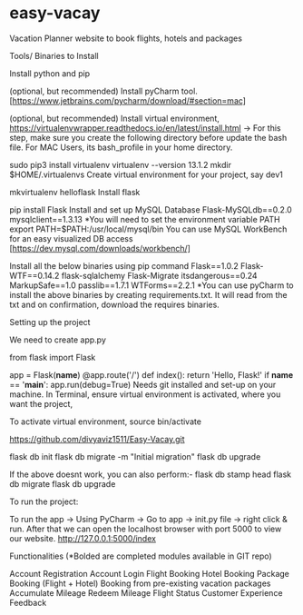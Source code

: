 # easy-vacay
Vacation Planner website to book flights, hotels and packages

Tools/ Binaries to Install

Install python and pip

(optional, but recommended) Install pyCharm tool. [https://www.jetbrains.com/pycharm/download/#section=mac]

(optional, but recommended) Install virtual environment, https://virtualenvwrapper.readthedocs.io/en/latest/install.html -> For this step, make sure you create the following directory before update the bash file. For MAC Users, its bash_profile in your home directory.

sudo pip3 install virtualenv
virtualenv --version
13.1.2
mkdir $HOME/.virtualenvs
Create virtual environment for your project, say dev1

mkvirtualenv helloflask
Install flask

pip install Flask
Install and set up MySQL Database Flask-MySQLdb==0.2.0 mysqlclient==1.3.13 *You will need to set the environment variable PATH
export PATH=$PATH:/usr/local/mysql/bin You can use MySQL WorkBench for an easy visualized DB access [https://dev.mysql.com/downloads/workbench/]

Install all the below binaries using pip command Flask==1.0.2 Flask-WTF==0.14.2 flask-sqlalchemy Flask-Migrate itsdangerous==0.24 MarkupSafe==1.0 passlib==1.7.1 WTForms==2.2.1 *You can use pyCharm to install the above binaries by creating requirements.txt. It will read from the txt and on confirmation, download the requires binaries.

Setting up the project

We need to create app.py

from flask import Flask

app = Flask(__name__)
@app.route('/')
def index():
     return 'Hello, Flask!'
if __name__ == '__main__':
     app.run(debug=True)
Needs git installed and set-up on your machine.
In Terminal, ensure virtual environment is activated, where you want the project,

To activate virtual environment, source bin/activate

https://github.com/divyaviz1511/Easy-Vacay.git

flask db init flask db migrate -m "Initial migration" flask db upgrade

If the above doesnt work, you can also perform:- flask db stamp head flask db migrate flask db upgrade

To run the project:

To run the app -> Using PyCharm -> Go to app -> init.py file -> right click & run. After that we can open the localhost browser with port 5000 to view our website. http://127.0.0.1:5000/index

Functionalities (*Bolded are completed modules available in GIT repo)

Account Registration
Account Login
Flight Booking
Hotel Booking
Package Booking (Flight + Hotel)
Booking from pre-existing vacation packages
Accumulate Mileage
Redeem Mileage
Flight Status
Customer Experience Feedback


